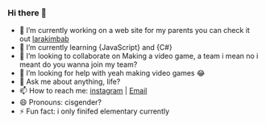 ### Hi there 👋


- 🔭 I’m currently working on a web site for my parents you can check it out [larakimbab](https://github.com/davidjrkim/larakimbab)
- 🌱 I’m currently learning {JavaScript} and {C#}
- 👯 I’m looking to collaborate on Making a video game, a team i mean no i meant do you wanna join my team?
- 🤔 I’m looking for help with yeah making video games 😂
- 💬 Ask me about anything, life?
- 📫 How to reach me: [instagram]() | [Email](mailto:davidjrkims@gmail.com)
- 😄 Pronouns: cisgender?
- ⚡ Fun fact: i only finifed elementary currently


